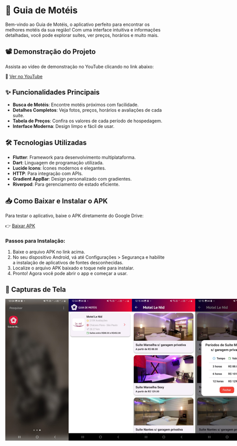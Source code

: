 # 🏨 Guia de Motéis

Bem-vindo ao Guia de Motéis, o aplicativo perfeito para encontrar os melhores motéis da sua região! Com uma interface intuitiva e informações detalhadas, você pode explorar suítes, ver preços, horários e muito mais.

## 📽️ Demonstração do Projeto  

Assista ao vídeo de demonstração no YouTube clicando no link abaixo:  

🔗 [Ver no YouTube](https://youtube.com/shorts/Vf8eaUwQLtE?si=Ld3Zy9qTWJOnk9Vc)


## ✨ Funcionalidades Principais

- **Busca de Motéis**: Encontre motéis próximos com facilidade.
- **Detalhes Completos**: Veja fotos, preços, horários e avaliações de cada suíte.
- **Tabela de Preços**: Confira os valores de cada período de hospedagem.
- **Interface Moderna**: Design limpo e fácil de usar.

## 🛠️ Tecnologias Utilizadas

- **Flutter**: Framework para desenvolvimento multiplataforma.
- **Dart**: Linguagem de programação utilizada.
- **Lucide Icons**: Ícones modernos e elegantes.
- **HTTP**: Para integração com APIs.
- **Gradient AppBar**: Design personalizado com gradientes.
- **Riverpod**: Para gerenciamento de estado eficiente.

## 📥 Como Baixar e Instalar o APK

Para testar o aplicativo, baixe o APK diretamente do Google Drive:

👉 [Baixar APK](https://drive.google.com/file/d/1kxDlCQhi0V0XM4q1skWLxW4e5NxwIgg8/view?usp=sharing)

### Passos para Instalação:

1. Baixe o arquivo APK no link acima.
2. No seu dispositivo Android, vá até Configurações > Segurança e habilite a instalação de aplicativos de fontes desconhecidas.
3. Localize o arquivo APK baixado e toque nele para instalar.
4. Pronto! Agora você pode abrir o app e começar a usar.

## 📸 Capturas de Tela

<div style="display: flex; flex-direction: row; justify-content: space-around;">

   <img src="assets/images/launcher.jpeg" alt="tela inicial" width="200" />  

  <img src="assets/images/moteis.jpeg" alt="tela inicial" width="200" />

  <img src="assets/images/suites.jpeg" alt="tela inicial" width="200" />
  
  <img src="assets/images/periodo_valores.jpeg" alt="tela inicial" width="200" />

<div>
